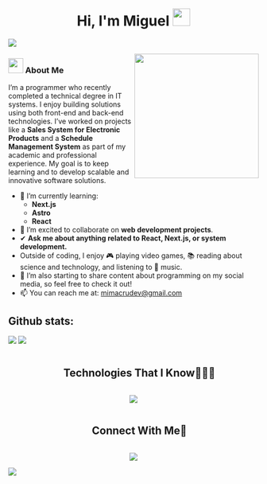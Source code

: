 

<h1 align="center"><b>Hi, I'm Miguel</b> <img src="https://media.giphy.com/media/hvRJCLFzcasrR4ia7z/giphy.gif" width="35"></h1>

<img src="https://user-images.githubusercontent.com/73097560/115834477-dbab4500-a447-11eb-908a-139a6edaec5c.gif">


<picture> <img align="right" src="https://github.com/7oSkaaa/7oSkaaa/blob/main/Images/Right_Side.gif?raw=true" width = 250px></picture>



<h3><img src="https://media.giphy.com/media/ObNTw8Uzwy6KQ/giphy.gif" width="30px">&nbsp;<b>About Me</b></h3>

I’m a programmer who recently completed a technical degree in IT systems. I enjoy building solutions using both front-end and back-end technologies. I’ve worked on projects like a **Sales System for Electronic Products** and a **Schedule Management System** as part of my academic and professional experience. My goal is to keep learning and to develop scalable and innovative software solutions.

- 🌱 I’m currently learning:
  - **Next.js**
  - **Astro**
  - **React**
- 👯 I’m excited to collaborate on **web development projects**.
- ✔ **Ask me about anything related to React, Next.js, or system development.**  
- Outside of coding, I enjoy 🎮 playing video games, 📚 reading about science and technology, and listening to 🎵 music.  
- 👾 I’m also starting to share content about programming on my social media, so feel free to check it out!  
- 📫 You can reach me at: <a href="mailto:mimacrudev@gmail.com">mimacrudev@gmail.com</a>



<!--- stats & Trophy (start) -->
<p align="center">


  
<h2>Github stats:</h2> 

[![](https://github-readme-stats.vercel.app/api?username=Merksand&show_icons=true&theme=tokyonight&hide_border=true&locale=en)](https://github.com/Merksand)
[![](https://github-readme-streak-stats.herokuapp.com/?user=Merksand&theme=material-palenight)](https://github.com/Merksand)
</div>
<!--- stats (end) -->

<!--- trophy (start) -->

<!--- trophy (start) -->


</p>        
<!--- stats (end) -->


<!--h1 without bottom border-->
<div id="user-content-toc">
  <ul align="center">
    <summary><h2 style="display: inline-block">Technologies That I Know👨🏻‍💻</h2></summary>
  </ul>
</div>
<!--tech stack icons-->
<p align="center">
  <a href="https://skillicons.dev">
    <img src="https://skillicons.dev/icons?i=html,css,tailwind,js,ts,react,next,astro,redux,materialui,nodejs,express,prisma,mysql,mongodb,postgres,git,github,postman,md,vscode,figma,discord&perline=14" />
  </a>
</p>


<!-- Connect with me -->
<!--h2 without bottom border-->
<div id="user-content-toc">
  <ul align="center">
    <summary><h2 style="display: inline-block">Connect With Me🤝</h2></summary>
  </ul>
</div>

<!--icons and links-->


<!--profile visit count-->
<div align="center">
  
[![](https://visitcount.itsvg.in/api?id=1010nishant&icon=3&color=6)](https://visitcount.itsvg.in)
  
</div>


<!--horizontal divider(gradiant)-->
<img src="https://user-images.githubusercontent.com/73097560/115834477-dbab4500-a447-11eb-908a-139a6edaec5c.gif">


